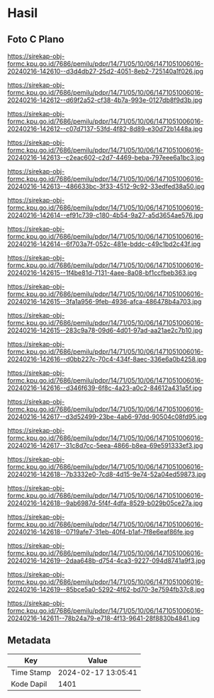 # Hasil

## Foto C Plano

https://sirekap-obj-formc.kpu.go.id/7686/pemilu/pdpr/14/71/05/10/06/1471051006016-20240216-142610--d3d4db27-25d2-4051-8eb2-725140a1f026.jpg

https://sirekap-obj-formc.kpu.go.id/7686/pemilu/pdpr/14/71/05/10/06/1471051006016-20240216-142612--d69f2a52-cf38-4b7a-993e-0127db8f9d3b.jpg

https://sirekap-obj-formc.kpu.go.id/7686/pemilu/pdpr/14/71/05/10/06/1471051006016-20240216-142612--c07d7137-53fd-4f82-8d89-e30d72b1448a.jpg

https://sirekap-obj-formc.kpu.go.id/7686/pemilu/pdpr/14/71/05/10/06/1471051006016-20240216-142613--c2eac602-c2d7-4469-beba-797eee6a1bc3.jpg

https://sirekap-obj-formc.kpu.go.id/7686/pemilu/pdpr/14/71/05/10/06/1471051006016-20240216-142613--486633bc-3f33-4512-9c92-33edfed38a50.jpg

https://sirekap-obj-formc.kpu.go.id/7686/pemilu/pdpr/14/71/05/10/06/1471051006016-20240216-142614--ef91c739-c180-4b54-9a27-a5d3654ae576.jpg

https://sirekap-obj-formc.kpu.go.id/7686/pemilu/pdpr/14/71/05/10/06/1471051006016-20240216-142614--6f703a7f-052c-481e-bddc-c49c1bd2c43f.jpg

https://sirekap-obj-formc.kpu.go.id/7686/pemilu/pdpr/14/71/05/10/06/1471051006016-20240216-142615--1f4be81d-7131-4aee-8a08-bf1ccfbeb363.jpg

https://sirekap-obj-formc.kpu.go.id/7686/pemilu/pdpr/14/71/05/10/06/1471051006016-20240216-142615--3fa1a956-9feb-4936-afca-486478b4a703.jpg

https://sirekap-obj-formc.kpu.go.id/7686/pemilu/pdpr/14/71/05/10/06/1471051006016-20240216-142615--283c9a78-09d6-4d01-97ad-aa21ae2c7b10.jpg

https://sirekap-obj-formc.kpu.go.id/7686/pemilu/pdpr/14/71/05/10/06/1471051006016-20240216-142616--d0bb227c-70c4-434f-8aec-336e6a0b4258.jpg

https://sirekap-obj-formc.kpu.go.id/7686/pemilu/pdpr/14/71/05/10/06/1471051006016-20240216-142616--d346f639-6f8c-4a23-a0c2-84612a431a5f.jpg

https://sirekap-obj-formc.kpu.go.id/7686/pemilu/pdpr/14/71/05/10/06/1471051006016-20240216-142617--d3d52499-23be-4ab6-97dd-90504c08fd95.jpg

https://sirekap-obj-formc.kpu.go.id/7686/pemilu/pdpr/14/71/05/10/06/1471051006016-20240216-142617--31c8d7cc-5eea-4866-b8ea-69e591333ef3.jpg

https://sirekap-obj-formc.kpu.go.id/7686/pemilu/pdpr/14/71/05/10/06/1471051006016-20240216-142618--7b3332e0-7cd8-4d15-9e74-52a04ed59873.jpg

https://sirekap-obj-formc.kpu.go.id/7686/pemilu/pdpr/14/71/05/10/06/1471051006016-20240216-142618--9ab6987d-5f4f-4dfa-8529-b029b05ce27a.jpg

https://sirekap-obj-formc.kpu.go.id/7686/pemilu/pdpr/14/71/05/10/06/1471051006016-20240216-142618--0719afe7-31eb-40f4-b1af-7f8e6eaf86fe.jpg

https://sirekap-obj-formc.kpu.go.id/7686/pemilu/pdpr/14/71/05/10/06/1471051006016-20240216-142619--2daa648b-d754-4ca3-9227-094d8741a9f3.jpg

https://sirekap-obj-formc.kpu.go.id/7686/pemilu/pdpr/14/71/05/10/06/1471051006016-20240216-142619--85bce5a0-5292-4f62-bd70-3e7594fb37c8.jpg

https://sirekap-obj-formc.kpu.go.id/7686/pemilu/pdpr/14/71/05/10/06/1471051006016-20240216-142611--78b24a79-e718-4f13-9641-28f8830b4841.jpg


## Metadata

| Key        | Value               |
| ---------- | ------------------- |
| Time Stamp | 2024-02-17 13:05:41 |
| Kode Dapil | 1401                |



